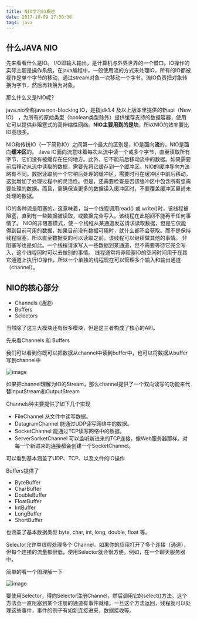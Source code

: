 ```yaml
---
title: NIO学习01概述
date: 2017-10-09 17:30:38
tags: java
---
```



什么JAVA NIO
------

先来看看什么是IO。
I/O即输入输出，是计算机与外界世界的一个借口。IO操作的实际主题是操作系统。在java编程中，一般使用流的方式来处理IO，所有的IO都被视作是单个字节的移动，通过stream对象一次移动一个字节。流IO负责把对象转换为字节，然后再转换为对象。

那么什么又是NIO呢?

java.nio全称java non-blocking IO，是指jdk1.4 及以上版本里提供的新api（New IO） ，为所有的原始类型（boolean类型除外）提供缓存支持的数据容器，使用它可以提供非阻塞式的高伸缩性网络。**NIO主要用到的是块**，所以NIO的效率要比IO高很多。


NIO和传统IO（一下简称IO）之间第一个最大的区别是，IO是面向**流**的，NIO是面向**缓冲区**的。 Java IO面向流意味着每次从流中读一个或多个字节，直至读取所有字节，它们没有被缓存在任何地方。此外，它不能前后移动流中的数据。如果需要前后移动从流中读取的数据，需要先将它缓存到一个缓冲区。NIO的缓冲导向方法略有不同。数据读取到一个它稍后处理的缓冲区，需要时可在缓冲区中前后移动。这就增加了处理过程中的灵活性。但是，还需要检查是否该缓冲区中包含所有您需要处理的数据。而且，需确保当更多的数据读入缓冲区时，不要覆盖缓冲区里尚未处理的数据。


IO的各种流是阻塞的。这意味着，当一个线程调用read() 或 write()时，该线程被阻塞，直到有一些数据被读取，或数据完全写入。该线程在此期间不能再干任何事情了。 NIO的非阻塞模式，使一个线程从某通道发送请求读取数据，但是它仅能得到目前可用的数据，如果目前没有数据可用时，就什么都不会获取。而不是保持线程阻塞，所以直至数据变的可以读取之前，该线程可以继续做其他的事情。 非阻塞写也是如此。一个线程请求写入一些数据到某通道，但不需要等待它完全写入，这个线程同时可以去做别的事情。 线程通常将非阻塞IO的空闲时间用于在其它通道上执行IO操作，所以一个单独的线程现在可以管理多个输入和输出通道（channel）。

<!--more-->

NIO的核心部分
------
- Channels (通道)
- Buffers
- Selectors

当然除了这三大模块还有很多模块，但是这三者构成了核心的API。

先来看Channels 和 Buffers

我们可以看到你既可以把数据从channel中读到buffer中，也可以将数据从buffer写到channel中

![image](http://ifeve.com/wp-content/uploads/2013/06/overview-channels-buffers1.png) 

如果把channel理解为IO的Stream，那么channel提供了一个双向读写的功能来代替InputStream和OutputStream

Channels钟主要提供了如下几个实现

- FileChannel   从文件中读写数据。
- DatagramChannel 能通过UDP读写网络中的数据。
- SocketChannel 能通过TCP读写网络中的数据。
- ServerSocketChannel 可以监听新进来的TCP连接，像Web服务器那样。对每一个新进来的连接都会创建一个SocketChannel。

可以看到基本涵盖了UDP、TCP、以及文件的IO操作

Buffers提供了

- ByteBuffer
- CharBuffer
- DoubleBuffer
- FloatBuffer
- IntBuffer
- LongBuffer
- ShortBuffer 

也涵盖了基本数据类型 byte, char, int, long, double, float 等。

Selector允许单线程处理多个 Channel。如果你的应用打开了多个连接（通道），但每个连接的流量都很低，使用Selector就会很方便。例如，在一个聊天服务器中。

简单的看一个图理解一下

![image](http://ifeve.com/wp-content/uploads/2013/06/overview-selectors.png)

要使用Selector，得向Selector注册Channel，然后调用它的select()方法。这个方法会一直阻塞到某个注册的通道有事件就绪。一旦这个方法返回，线程就可以处理这些事件，事件的例子有如新连接进来，数据接收等。
